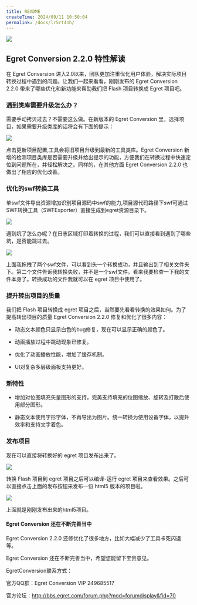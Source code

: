 ```yaml
---
title: README
createTime: 2024/09/11 10:50:04
permalink: /docs/lr5rt4nh/
---
```

![](566002be9965b.jpg)

## Egret Conversion 2.2.0 特性解读

在 Egret Conversion 进入2.0以来，团队更加注重优化用户体验，解决实际项目转换过程中遇到的问题。让我们一起来看看，刚刚发布的 Egret Conversion 2.2.0 带来了哪些优化和新功能来帮助我们把 Flash 项目转换成 Egret 项目吧。

### 遇到类库需要升级怎么办？

需要手动拷贝过去？不需要这么做。在新版本的 Egret Conversion 里，选择项目，如果需要升级类库的话将会有下面的提示：

![](566002beba851.png)

点击更新项目配置,工具会将旧项目升级到最新的工具类库。Egret Conversion 新增的检测项目类库是否需要升级并给出提示的功能，方便我们在转换过程中快速定位到问题所在，并轻松解决之。同样的，在其他方面 Egret Conversion 2.2.0 也做出了相应的优化改善。

### 优化的swf转换工具

单swf文件导出资源增加识别项目源码中swf的能力,项目源代码路径下swf可通过SWF转换工具（SWFExporter）直接生成到egret资源目录下。

![](566002bed5690.png)

遇到坑了怎么办呢？在日志区域打印着转换的过程，我们可以直接看到遇到了哪些坑，是否能跳过去。

![](566002bee0d7a.png)

上面我拖拽了两个swf文件，可以看到头一个转换成功，并且输出到了相关文件夹下。第二个文件告诉我转换失败，并不是一个swf文件。看来我要检查一下我的文件本身了。转换成功的文件我就可以在 egret 项目中使用了。

### 提升转出项目的质量

我们把 Flash 项目转换成 egret 项目之后，当然要先看看转换的效果如何。为了提高转出项目的质量 Egret Conversion 2.2.0 修复和优化了很多内容：

* 动态文本颜色只显示白色的bug修复，现在可以显示正确的颜色了。

* 动画播放过程中跳动现象已修复。

* 优化了动画播放性能，增加了缓存机制。

* UI对复杂多层级面板支持更好。

### 新特性

* 增加对位图填充矢量图形的支持，完美支持填充的位图缩放、旋转及打散后使用部分图形。

* 静态文本使用字形字体，不再导出为图片。统一转换为使用设备字体，以提升效率和支持文字着色。

### 发布项目

现在可以直接将转换好的 egret 项目发布出来了。

![](566002bef10be.png)

转换 Flash 项目到 egret 项目之后可以编译-运行 egret 项目来查看效果。之后可以直接点击上面的发布按钮来发布一份 html5 版本的项目啦。

![](566002bf0d586.png)

上面就是刚刚发布出来的html5项目。

#### Egret Conversion 还在不断完善当中

Egret Conversion 2.2.0 还修优化了很多地方，比如大幅减少了工具卡死闪退等。

Egret Conversion 还在不断完善当中，希望您能留下宝贵意见。

EgretConversion联系方式：

官方QQ群：Egret Conversion VIP 249685517

官方论坛：http://bbs.egret.com/forum.php?mod=forumdisplay&fid=70